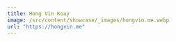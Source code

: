 ```yaml
---
title: Hong Vin Koay
image: /src/content/showcase/_images/hongvin.me.webp
url: "https://hongvin.me"
---
```

